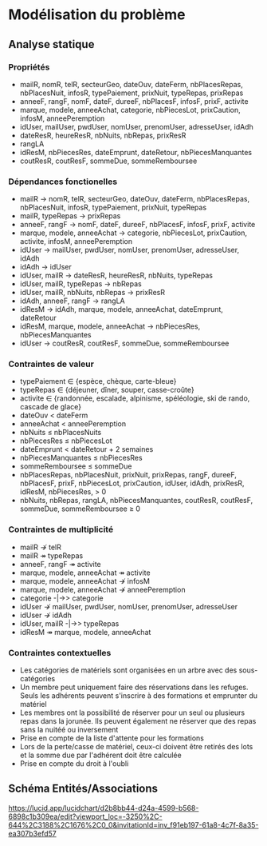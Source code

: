 # Modélisation du problème

## Analyse statique

### Propriétés
- mailR, nomR, telR, secteurGeo, dateOuv, dateFerm, nbPlacesRepas, nbPlacesNuit, infosR, typePaiement, prixNuit, typeRepas, prixRepas
- anneeF, rangF, nomF, dateF, dureeF, nbPlacesF, infosF, prixF, activite
- marque, modele, anneeAchat, categorie, nbPiecesLot, prixCaution, infosM, anneePeremption
- idUser, mailUser, pwdUser, nomUser, prenomUser, adresseUser, idAdh
- dateResR, heureResR, nbNuits, nbRepas, prixResR
- rangLA
- idResM, nbPiecesRes, dateEmprunt, dateRetour, nbPiecesManquantes
- coutResR, coutResF, sommeDue, sommeRemboursee

### Dépendances fonctionelles
- mailR $\to$ nomR, telR, secteurGeo, dateOuv, dateFerm, nbPlacesRepas, nbPlacesNuit, infosR, typePaiement, prixNuit, typeRepas
- mailR, typeRepas $\to$ prixRepas
- anneeF, rangF $\to$ nomF, dateF, dureeF, nbPlacesF, infosF, prixF, activite
- marque, modele, anneeAchat $\to$ categorie, nbPiecesLot, prixCaution, activite, infosM, anneePeremption
- idUser $\to$ mailUser, pwdUser, nomUser, prenomUser, adresseUser, idAdh
- idAdh $\to$ idUser
- idUser, mailR $\to$ dateResR, heureResR, nbNuits, typeRepas
- idUser, mailR, typeRepas $\to$ nbRepas
- idUser, mailR, nbNuits, nbRepas $\to$ prixResR
- idAdh, anneeF, rangF $\to$ rangLA
- idResM $\to$ idAdh, marque, modele, anneeAchat, dateEmprunt, dateRetour
- idResM, marque, modele, anneeAchat $\to$ nbPiecesRes, nbPiecesManquantes
- idUser $\to$ coutResR, coutResF, sommeDue, sommeRemboursee

### Contraintes de valeur
- typePaiement $\in$ {espèce, chèque, carte-bleue}
- typeRepas $\in$ {déjeuner, dîner, souper, casse-croûte}
- activite $\in$ {randonnée, escalade, alpinisme, spéléologie, ski de rando, cascade de glace}
- dateOuv < dateFerm
- anneeAchat < anneePeremption
- nbNuits ≤ nbPlacesNuits
- nbPiecesRes ≤ nbPiecesLot
- dateEmprunt < dateRetour + 2 semaines
- nbPiecesManquantes ≤ nbPiecesRes
- sommeRemboursee ≤ sommeDue
- nbPlacesRepas, nbPlacesNuit, prixNuit, prixRepas, rangF, dureeF, nbPlacesF, prixF, nbPiecesLot, prixCaution, idUser, idAdh, prixResR, idResM, nbPiecesRes,  > 0
- nbNuits, nbRepas, rangLA, nbPiecesManquantes, coutResR, coutResF, sommeDue, sommeRemboursee ≥ 0

### Contraintes de multiplicité
- mailR $\nrightarrow$ telR
- mailR $\twoheadrightarrow$ typeRepas
- anneeF, rangF $\twoheadrightarrow$ activite
- marque, modele, anneeAchat $\twoheadrightarrow$ activite
- marque, modele, anneeAchat $\nrightarrow$ infosM
- marque, modele, anneeAchat $\nrightarrow$ anneePeremption
- categorie -|->> categorie
- idUser $\nrightarrow$ mailUser, pwdUser, nomUser, prenomUser, adresseUser
- idUser $\nrightarrow$ idAdh
- idUser, mailR -|->> typeRepas
- idResM $\twoheadrightarrow$ marque, modele, anneeAchat

### Contraintes contextuelles
- Les catégories de matériels sont organisées en un arbre avec des sous-catégories
- Un membre peut uniquement faire des réservations dans les refuges. Seuls les adhérents peuvent s'inscrire à des formations et emprunter du matériel
- Les membres ont la possibilité de réserver pour un seul ou plusieurs repas dans la jorunée. Ils peuvent également ne réserver que des repas sans la nuitéé ou inversement
- Prise en compte de la liste d'attente pour les formations
- Lors de la perte/casse de matériel, ceux-ci doivent être retirés des lots et la somme due par l'adhérent doit être calculée
- Prise en compte du droit à l'oubli

## Schéma Entités/Associations

https://lucid.app/lucidchart/d2b8bb44-d24a-4599-b568-6898c1b309ea/edit?viewport_loc=-3250%2C-644%2C3188%2C1676%2C0_0&invitationId=inv_f91eb197-61a8-4c7f-8a35-ea307b3efd57
